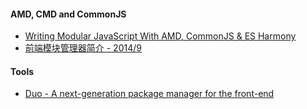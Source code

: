 #### AMD, CMD and CommonJS
- [Writing Modular JavaScript With AMD, CommonJS & ES Harmony](https://addyosmani.com/writing-modular-js/)
- [前端模块管理器简介 - 2014/9](http://www.ruanyifeng.com/blog/2014/09/package-management.html)

#### Tools
- [Duo - A next-generation package manager for the front-end](http://duojs.org/)
